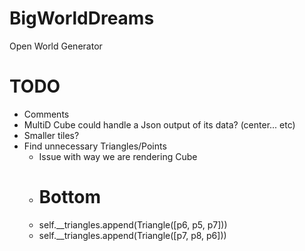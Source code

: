 # BigWorldDreams
Open World Generator

# TODO
- Comments
- MultiD Cube could handle a Json output of its data? (center... etc)
- Smaller tiles?
- Find unnecessary Triangles/Points
    - Issue with way we are rendering Cube
    - # Bottom
    - self.__triangles.append(Triangle([p6, p5, p7]))
    - self.__triangles.append(Triangle([p7, p8, p6]))